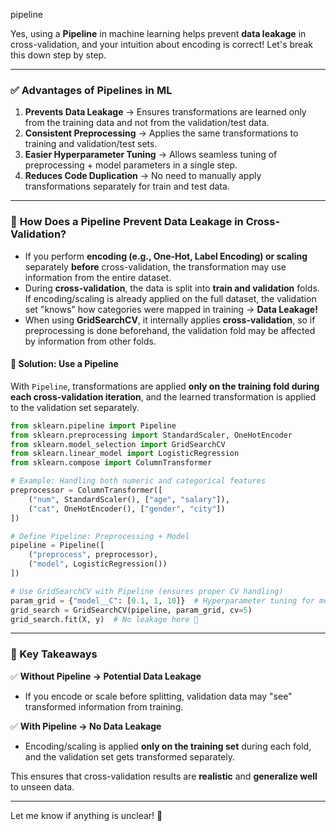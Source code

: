 pipeline

Yes, using a **Pipeline** in machine learning helps prevent **data leakage** in cross-validation, and your intuition about encoding is correct! Let's break this down step by step.

---

### ✅ **Advantages of Pipelines in ML**
1. **Prevents Data Leakage** → Ensures transformations are learned only from the training data and not from the validation/test data.
2. **Consistent Preprocessing** → Applies the same transformations to training and validation/test sets.
3. **Easier Hyperparameter Tuning** → Allows seamless tuning of preprocessing + model parameters in a single step.
4. **Reduces Code Duplication** → No need to manually apply transformations separately for train and test data.

---

### 🤔 **How Does a Pipeline Prevent Data Leakage in Cross-Validation?**
- If you perform **encoding (e.g., One-Hot, Label Encoding) or scaling** separately **before** cross-validation, the transformation may use information from the entire dataset.
- During **cross-validation**, the data is split into **train and validation** folds. If encoding/scaling is already applied on the full dataset, the validation set "knows" how categories were mapped in training → **Data Leakage!**
- When using **GridSearchCV**, it internally applies **cross-validation**, so if preprocessing is done beforehand, the validation fold may be affected by information from other folds.

#### **🚀 Solution: Use a Pipeline**
With `Pipeline`, transformations are applied **only on the training fold during each cross-validation iteration**, and the learned transformation is applied to the validation set separately.

```python
from sklearn.pipeline import Pipeline
from sklearn.preprocessing import StandardScaler, OneHotEncoder
from sklearn.model_selection import GridSearchCV
from sklearn.linear_model import LogisticRegression
from sklearn.compose import ColumnTransformer

# Example: Handling both numeric and categorical features
preprocessor = ColumnTransformer([
    ("num", StandardScaler(), ["age", "salary"]),
    ("cat", OneHotEncoder(), ["gender", "city"])
])

# Define Pipeline: Preprocessing + Model
pipeline = Pipeline([
    ("preprocess", preprocessor),
    ("model", LogisticRegression())
])

# Use GridSearchCV with Pipeline (ensures proper CV handling)
param_grid = {"model__C": [0.1, 1, 10]}  # Hyperparameter tuning for model
grid_search = GridSearchCV(pipeline, param_grid, cv=5)
grid_search.fit(X, y)  # No leakage here 🚀
```

---

### **🔑 Key Takeaways**
✅ **Without Pipeline → Potential Data Leakage**
- If you encode or scale before splitting, validation data may "see" transformed information from training.

✅ **With Pipeline → No Data Leakage**
- Encoding/scaling is applied **only on the training set** during each fold, and the validation set gets transformed separately.

This ensures that cross-validation results are **realistic** and **generalize well** to unseen data.

---

Let me know if anything is unclear! 🚀